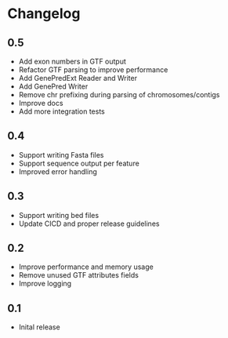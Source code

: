# Changelog

## 0.5
- Add exon numbers in GTF output
- Refactor GTF parsing to improve performance
- Add GenePredExt Reader and Writer
- Add GenePred Writer
- Remove chr prefixing during parsing of chromosomes/contigs
- Improve docs
- Add more integration tests

## 0.4
- Support writing Fasta files
- Support sequence output per feature
- Improved error handling

## 0.3
- Support writing bed files
- Update CICD and proper release guidelines

## 0.2
- Improve performance and memory usage
- Remove unused GTF attributes fields
- Improve logging

## 0.1
- Inital release
